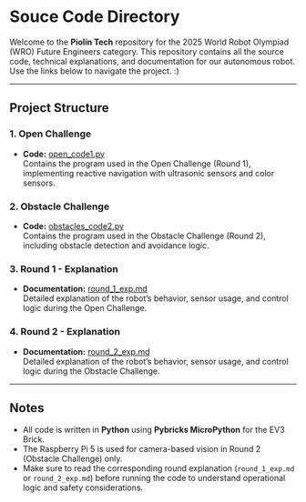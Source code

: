 # Souce Code Directory

Welcome to the **Piolín Tech** repository for the 2025 World Robot Olympiad (WRO) Future Engineers category. This repository contains all the source code, technical explanations, and documentation for our autonomous robot. Use the links below to navigate the project. :)

---

## Project Structure

### 1. Open Challenge
- **Code:** [open_code1.py](round_1/open_code1.py)  
  Contains the program used in the Open Challenge (Round 1), implementing reactive navigation with ultrasonic sensors and color sensors.  

### 2. Obstacle Challenge
- **Code:** [obstacles_code2.py](round_2/obstacles_code2.py)  
  Contains the program used in the Obstacle Challenge (Round 2), including obstacle detection and avoidance logic.  

### 3. Round 1 - Explanation
- **Documentation:** [round_1_exp.md](round_1/round_1_exp.md)  
  Detailed explanation of the robot’s behavior, sensor usage, and control logic during the Open Challenge.  

### 4. Round 2 - Explanation
- **Documentation:** [round_2_exp.md](round_2/round_2_exp.md)  
  Detailed explanation of the robot’s behavior, sensor usage, and control logic during the Obstacle Challenge.

---

## Notes
- All code is written in **Python** using **Pybricks MicroPython** for the EV3 Brick.  
- The Raspberry Pi 5 is used for camera-based vision in Round 2 (Obstacle Challenge) only.  
- Make sure to read the corresponding round explanation (`round_1_exp.md` or `round_2_exp.md`) before running the code to understand operational logic and safety considerations.


